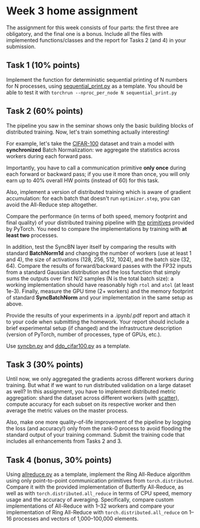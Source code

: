 # Week 3 home assignment

The assignment for this week consists of four parts: the first three are obligatory, and the final one is a bonus.
Include all the files with implemented functions/classes and the report for Tasks 2 (and 4) in your submission.

## Task 1 (10% points)

Implement the function for deterministic sequential printing of N numbers for N processes,
using [sequential_print.py](./sequential_print.py) as a template. 
You should be able to test it with `torchrun --nproc_per_node N sequential_print.py`

## Task 2 (60% points)

The pipeline you saw in the seminar shows only the basic building blocks of distributed training. Now, let's train
something actually interesting!

For example, let's take the [CIFAR-100](https://pytorch.org/vision/0.8/datasets.html#torchvision.datasets.CIFAR100)
dataset and train a model with **synchronized** Batch Normalization: we aggregate the statistics across workers during
each forward pass. 

Importantly, you have to call a communication primitive **only once** during each forward or backward pass; 
if you use it more than once, you will only earn up to 40% overall HW points (instead of 60) for this task.

Also, implement a version of distributed training which is aware of gradient accumulation:
for each batch that doesn't run `optimizer.step`, you can avoid the All-Reduce step altogether.

Compare the performance (in terms of both speed, memory footprint and final quality) of your distributed training 
pipeline with [the](https://pytorch.org/docs/stable/nn.html#torch.nn.parallel.DistributedDataParallel)
[primitives](https://pytorch.org/docs/stable/generated/torch.nn.SyncBatchNorm.html) provided by PyTorch. 
You need to compare the implementations by training with **at least two** processes.

In addition, test the SyncBN layer itself by comparing the results with standard **BatchNorm1d** and changing 
the number of workers (use at least 1 and 4), the size of activations (128, 256, 512, 1024), and the batch size (32, 64). 
Compare the results of forward/backward passes with the FP32 inputs from a standard Gaussian distribution and 
the loss function that simply sums the outputs over first N/2 samples (N is the total batch size): 
a working implementation should have reasonably high `rtol` and `atol` (at least 1e-3).
Finally, measure the GPU time (2+ workers) and the memory footprint of standard **SyncBatchNorm** 
and your implementation in the same setup as above.


Provide the results of your experiments in a .ipynb/.pdf report and attach it to your code 
when submitting the homework. Your report should include a brief experimental setup (if changed) 
and the infrastructure description (version of PyTorch, number of processes, type of GPUs, etc.).

Use [syncbn.py](./syncbn.py) and [ddp_cifar100.py](./ddp_cifar100.py) as a template. 

## Task 3 (30% points)

Until now, we only aggregated the gradients across different workers during training. But what if we want to run
distributed validation on a large dataset as well? In this assignment, you have to implement distributed metric
aggregation: shard the dataset across different workers (with [scatter](https://pytorch.org/docs/stable/distributed.html#torch.distributed.scatter)), compute accuracy for each subset on 
its respective worker and then average the metric values on the master process.

Also, make one more quality-of-life improvement of the pipeline by logging the loss (and accuracy!) 
only from the rank-0 process to avoid flooding the standard output of your training command. 
Submit the training code that includes all enhancements from Tasks 2 and 3.

## Task 4 (bonus, 30% points)

Using [allreduce.py](./allreduce.py) as a template, implement the Ring All-Reduce algorithm
using only point-to-point communication primitives from `torch.distributed`. 
Compare it with the provided implementation of Butterfly All-Reduce, 
as well as with `torch.distributed.all_reduce` in terms of CPU speed, memory usage and the accuracy of averaging. 
Specifically, compare custom implementations of All-Reduce with 1–32 workers and compare your implementation of 
Ring All-Reduce with `torch.distributed.all_reduce` on 1–16 processes and vectors of 1,000–100,000 elements.